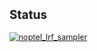 ## Status

[![noptel_lrf_sampler](https://catalog.flipperzero.one/application/noptel_lrf_sampler/widget)](https://catalog.flipperzero.one/application/noptel_lrf_sampler/page)